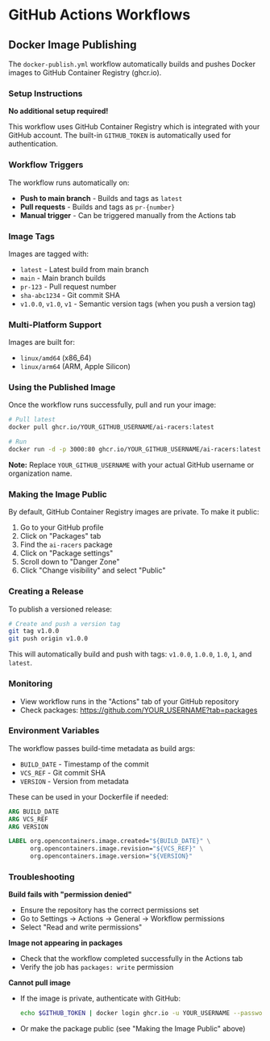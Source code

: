 # GitHub Actions Workflows

## Docker Image Publishing

The `docker-publish.yml` workflow automatically builds and pushes Docker images to GitHub Container Registry (ghcr.io).

### Setup Instructions

**No additional setup required!**

This workflow uses GitHub Container Registry which is integrated with your GitHub account. The built-in `GITHUB_TOKEN` is automatically used for authentication.

### Workflow Triggers

The workflow runs automatically on:

- **Push to main branch** - Builds and tags as `latest`
- **Pull requests** - Builds and tags as `pr-{number}`
- **Manual trigger** - Can be triggered manually from the Actions tab

### Image Tags

Images are tagged with:

- `latest` - Latest build from main branch
- `main` - Main branch builds
- `pr-123` - Pull request number
- `sha-abc1234` - Git commit SHA
- `v1.0.0`, `v1.0`, `v1` - Semantic version tags (when you push a version tag)

### Multi-Platform Support

Images are built for:
- `linux/amd64` (x86_64)
- `linux/arm64` (ARM, Apple Silicon)

### Using the Published Image

Once the workflow runs successfully, pull and run your image:

```bash
# Pull latest
docker pull ghcr.io/YOUR_GITHUB_USERNAME/ai-racers:latest

# Run
docker run -d -p 3000:80 ghcr.io/YOUR_GITHUB_USERNAME/ai-racers:latest
```

**Note:** Replace `YOUR_GITHUB_USERNAME` with your actual GitHub username or organization name.

### Making the Image Public

By default, GitHub Container Registry images are private. To make it public:

1. Go to your GitHub profile
2. Click on "Packages" tab
3. Find the `ai-racers` package
4. Click on "Package settings"
5. Scroll down to "Danger Zone"
6. Click "Change visibility" and select "Public"

### Creating a Release

To publish a versioned release:

```bash
# Create and push a version tag
git tag v1.0.0
git push origin v1.0.0
```

This will automatically build and push with tags: `v1.0.0`, `1.0.0`, `1.0`, `1`, and `latest`.

### Monitoring

- View workflow runs in the "Actions" tab of your GitHub repository
- Check packages: https://github.com/YOUR_USERNAME?tab=packages

### Environment Variables

The workflow passes build-time metadata as build args:
- `BUILD_DATE` - Timestamp of the commit
- `VCS_REF` - Git commit SHA
- `VERSION` - Version from metadata

These can be used in your Dockerfile if needed:

```dockerfile
ARG BUILD_DATE
ARG VCS_REF
ARG VERSION

LABEL org.opencontainers.image.created="${BUILD_DATE}" \
      org.opencontainers.image.revision="${VCS_REF}" \
      org.opencontainers.image.version="${VERSION}"
```

### Troubleshooting

**Build fails with "permission denied"**
- Ensure the repository has the correct permissions set
- Go to Settings → Actions → General → Workflow permissions
- Select "Read and write permissions"

**Image not appearing in packages**
- Check that the workflow completed successfully in the Actions tab
- Verify the job has `packages: write` permission

**Cannot pull image**
- If the image is private, authenticate with GitHub:
  ```bash
  echo $GITHUB_TOKEN | docker login ghcr.io -u YOUR_USERNAME --password-stdin
  ```
- Or make the package public (see "Making the Image Public" above)
